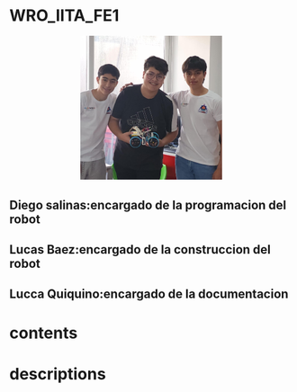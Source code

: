 # WRO_IITA_FE1
<p 
align="center">
<img src="images\team\team.jpeg"
style="width:50%; border:0;">
</p>

## Diego salinas:encargado de la programacion del robot
## Lucas Baez:encargado de la construccion del robot
## Lucca Quiquino:encargado de la documentacion














# contents
# descriptions

